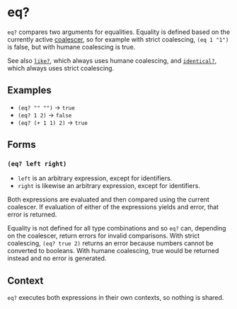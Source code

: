 # eq?

`eq?` compares two arguments for equalities. Equality is defined based on the
currently active [coalescer](../../coalescing.md), so for example with strict
coalescing, `(eq 1 "1")` is false, but with humane coalescing is true.

See also [`like?`](like.md), which always uses humane coalescing,
and [`identical?`](identical.md), which always uses strict
coalescing.

## Examples

* `(eq? "" "")` -> `true`
* `(eq? 1 2)` -> `false`
* `(eq? (+ 1 1) 2)` -> `true`

## Forms

### `(eq? left right)`

* `left` is an arbitrary expression, except for identifiers.
* `right` is likewise an arbitrary expression, except for identifiers.

Both expressions are evaluated and then compared using the current coalescer.
If evaluation of either of the expressions yields and error, that error is
returned.

Equality is not defined for all type combinations and so `eq?` can, depending
on the coalescer, return errors for invalid comparisons. With strict coalescing,
`(eq? true 2)` returns an error because numbers cannot be converted to booleans.
With humane coalescing, true would be returned instead and no error is generated.

## Context

`eq?` executes both expressions in their own contexts, so nothing is shared.
